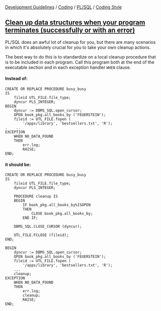 [Development Guidelines](../../../../README.md) / [Coding](../../../../README.md#coding) / [PL/SQL](../../../../README.md#coding_pl_sql) / [Coding Style](../../../../doc/coding/pl_sql/coding_style.md)

## [Clean up data structures when your program terminates (successfully or with an error)](../../../../doc/coding/pl_sql/coding_style.md#CleanUpDS)

PL/SQL does an awful lot of cleanup for you, but there are many scenarios in which it's absolutely crucial for you to take your own cleanup actions.

The best way to do this is to standardize on a local cleanup procedure that is to be included in each program. Call this program both at the end of the executable section and in each exception handler `WHEN` clause.

#### Instead of:

```PLSQL
CREATE OR REPLACE PROCEDURE busy_busy
IS
    fileid UTL_FILE.file_type;
    dyncur PLS_INTEGER;
BEGIN
    dyncur := DBMS_SQL.open_cursor;
    OPEN book_pkg.all_books_by ('FEUERSTEIN');
    fileid := UTL_FILE.fopen (
        '/apps/library', 'bestsellers.txt', 'R');
.    ..
EXCEPTION
    WHEN NO_DATA_FOUND
    THEN
        err.log;
        RAISE;
END;
```

#### it should be:

```PLSQL
CREATE OR REPLACE PROCEDURE busy_busy
IS
    fileid UTL_FILE.file_type;
    dyncur PLS_INTEGER;
     
    PROCEDURE cleanup IS
    BEGIN
        IF book_pkg.all_books_by%ISOPEN
        THEN
            CLOSE book_pkg.all_books_by;
        END IF;

    DBMS_SQL.CLOSE_CURSOR (dyncur);

    UTL_FILE.FCLOSE (fileid);
END;

BEGIN
    dyncur := DBMS_SQL.open_cursor;
    OPEN book_pkg.all_books_by ('FEUERSTEIN');
    fileid := UTL_FILE.fopen (
        '/apps/library', 'bestsellers.txt', 'R');
    ...
    cleanup;
EXCEPTION
    WHEN NO_DATA_FOUND
    THEN
        err.log;
        cleanup;
        RAISE;
END;
```
